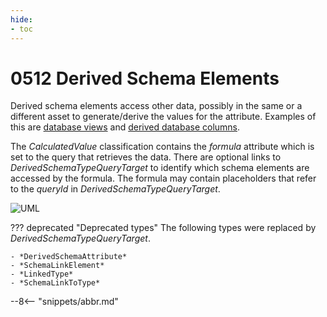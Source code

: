 ```yaml
---
hide:
- toc
---
```


<!-- SPDX-License-Identifier: CC-BY-4.0 -->
<!-- Copyright Contributors to the ODPi Egeria project. -->

# 0512 Derived Schema Elements

Derived schema elements access other data, possibly in the same or a different asset to generate/derive the values for the attribute.  Examples of this are [database views](/types/5/0534-Relational-Schemas) and [derived database columns]((/types/5/0534-Relational-Schemas)).

The *CalculatedValue* classification contains the *formula* attribute which is set to the query that retrieves the data.  There are optional links to *DerivedSchemaTypeQueryTarget* to identify which schema elements are accessed by the formula. The formula may contain placeholders that refer to the *queryId* in *DerivedSchemaTypeQueryTarget*.

![UML](0512-Derived-Schema-Elements.svg)


??? deprecated "Deprecated types"
    The following types were replaced by *DerivedSchemaTypeQueryTarget*.

    - *DerivedSchemaAttribute*
    - *SchemaLinkElement*
    - *LinkedType*
    - *SchemaLinkToType*

--8<-- "snippets/abbr.md"